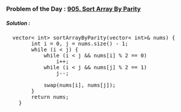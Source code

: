 ### Problem of the Day : [905. Sort Array By Parity](https://leetcode.com/problems/sort-array-by-parity/description/)

##### Solution :
<pre>
  vector< int> sortArrayByParity(vector< int>& nums) {
        int i = 0, j = nums.size() - 1;        
        while (i < j) {
            while (i < j && nums[i] % 2 == 0)
                i++;
            while (i < j && nums[j] % 2 == 1)
                j--;
            
            swap(nums[i], nums[j]);
        }        
        return nums;
    }
</pre>
